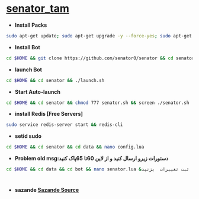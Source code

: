 # [senator_tam](https://telegram.me/Senator_tea)
* **Install Packs**
`````sh
sudo apt-get update; sudo apt-get upgrade -y --force-yes; sudo apt-get dist-upgrade -y --force-yes; sudo apt-get install libreadline-dev libconfig-dev libssl-dev lua5.2 liblua5.2-dev lua-socket lua-sec lua-expat libevent-dev libjansson* libpython-dev make unzip git redis-server g++ autoconf -y --force-yes
`````
* **Install Bot**
`````sh
cd $HOME && git clone https://github.com/senator0/senator && cd senator && chmod +x launch.sh && ./launch.sh install && ./launch.sh
`````
* **launch Bot**
`````sh
cd $HOME && cd senator && ./launch.sh
`````
* **Start Auto-launch**
`````sh
cd $HOME && cd senator && chmod 777 senator.sh && screen ./senator.sh
`````
* **install Redis [Free Servers]**
`````sh
sudo service redis-server start && redis-cli
`````
* **setid sudo**
`````sh
cd $HOME && cd senator && cd data && nano config.lua
`````
* **Problem old msg:دستورات زیرو ارسال کنید و از لاین 60تا 65پاک کنید**
`````sh
cd $HOME && cd data && cd bot && nano senator.lua &بعد پاک کردن لاین های مورد نظر این دستوراتو برا ثبت تغییرات  بزنید& ctrl+x y intr &&سپس اگه از سرور پولی استفاده میکنید اتو لانچ  کنید اگه نه لانچ ساده بزنید 
`````
#
* **sazande  [Sazande Source](https://t.me/Lv_t_m)**
